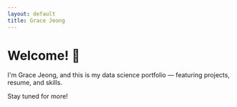 ```yaml
---
layout: default
title: Grace Jeong
---
```


<!-- Favicon fix -->
<link rel="icon" type="image/png" href="/assets/img/favicon.png">

# Welcome! 👋

I'm Grace Jeong, and this is my data science portfolio — featuring projects, resume, and skills.

Stay tuned for more!
